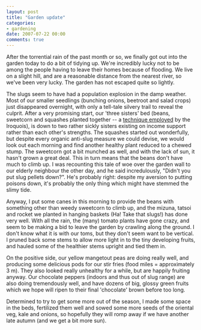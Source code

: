 ```yaml
---
layout: post
title: "Garden update"
categories:
- gardening
date: 2007-07-22 00:00
comments: true
---
```


<p>After the torrential rain of the past month or so, we finally got out into the garden today to do a bit of tidying up. We're incredibly lucky not to be among the people having to leave their homes because of flooding. We live on a slight hill, and are a reasonable distance from the nearest river, so we've been very lucky. The garden has not escaped quite so lightly.</p>

<p>The slugs seem to have had a population explosion in the damp weather. Most of our smaller seedlings (bunching onions, beetroot and salad crops) just disappeared overnight, with only a tell-tale silvery trail to reveal the culprit. After a very promising start, our 'three sisters' bed (beans, sweetcorn and squashes planted together -- a <a href="http://lifeandhealth.guardian.co.uk/experts/carolklein/story/0,,2045799,00.html">technique employed</a> by the Iroquois), is down to two rather sickly sisters existing on income support rather than each other's strengths. The squashes started out wonderfully, but despite every organic anti-slug measure we could devise, we would look out each morning and find another healthy plant reduced to a chewed stump. The sweetcorn got a bit munched as well, and with the lack of sun, it hasn't grown a great deal. This in turn means that the beans don't have much to climb up. I was recounting this tale of woe over the garden wall to our elderly neighbour the other day, and he said incredulously, "Didn't you put slug pellets down?". He's probably right: despite my aversion to putting poisons down, it's probably the only thing which might have stemmed the slimy tide.</p>

<p>Anyway, I put some canes in this morning to provide the beans with something other than weedy sweetcorn to climb up, and the mizuna, tatsoi and rocket we planted in hanging baskets (Ha! Take that slugs!) has done very well. With all the rain, the (many) tomato plants have gone crazy, and seem to be making a bid to leave the garden by crawling along the ground. I don't know what it is with our toms, but they don't seem want to be vertical. I pruned back some stems to allow more light in to the tiny developing fruits, and hauled some of the healthier stems upright and tied them in.</p>

<p>On the positive side, our yellow mangetout peas are doing really well, and producing some delicious pods for our stir fries (food miles = approximately 3 m). They also looked really unhealthy for a while, but are happily fruiting anyway. Our chocolate peppers (indoors and thus out of slug range) are also doing tremendously well, and have dozens of big, glossy green fruits which we hope will ripen to their final 'chocolate' brown before too long.</p>

<p>Determined to try to get some more out of the season, I made some space in the beds, fertilized them well and sowed some more seeds of the oriental veg, kale and onions, so hopefully they will romp away if we have another late autumn (and we get a bit more sun).</p>
